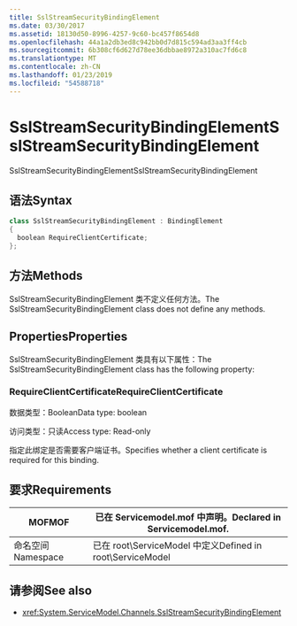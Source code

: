 ```yaml
---
title: SslStreamSecurityBindingElement
ms.date: 03/30/2017
ms.assetid: 18130d50-8996-4257-9c60-bc457f8654d8
ms.openlocfilehash: 44a1a2db3ed8c942bb0d7d815c594ad3aa3ff4cb
ms.sourcegitcommit: 6b308cf6d627d78ee36dbbae8972a310ac7fd6c8
ms.translationtype: MT
ms.contentlocale: zh-CN
ms.lasthandoff: 01/23/2019
ms.locfileid: "54588718"
---
```

# <a name="sslstreamsecuritybindingelement"></a><span data-ttu-id="0a0e7-102">SslStreamSecurityBindingElement</span><span class="sxs-lookup"><span data-stu-id="0a0e7-102">SslStreamSecurityBindingElement</span></span>
<span data-ttu-id="0a0e7-103">SslStreamSecurityBindingElement</span><span class="sxs-lookup"><span data-stu-id="0a0e7-103">SslStreamSecurityBindingElement</span></span>  
  
## <a name="syntax"></a><span data-ttu-id="0a0e7-104">语法</span><span class="sxs-lookup"><span data-stu-id="0a0e7-104">Syntax</span></span>  
  
```csharp
class SslStreamSecurityBindingElement : BindingElement  
{  
  boolean RequireClientCertificate;  
};  
```  
  
## <a name="methods"></a><span data-ttu-id="0a0e7-105">方法</span><span class="sxs-lookup"><span data-stu-id="0a0e7-105">Methods</span></span>  
 <span data-ttu-id="0a0e7-106">SslStreamSecurityBindingElement 类不定义任何方法。</span><span class="sxs-lookup"><span data-stu-id="0a0e7-106">The SslStreamSecurityBindingElement class does not define any methods.</span></span>  
  
## <a name="properties"></a><span data-ttu-id="0a0e7-107">Properties</span><span class="sxs-lookup"><span data-stu-id="0a0e7-107">Properties</span></span>  
 <span data-ttu-id="0a0e7-108">SslStreamSecurityBindingElement 类具有以下属性：</span><span class="sxs-lookup"><span data-stu-id="0a0e7-108">The SslStreamSecurityBindingElement class has the following property:</span></span>  
  
### <a name="requireclientcertificate"></a><span data-ttu-id="0a0e7-109">RequireClientCertificate</span><span class="sxs-lookup"><span data-stu-id="0a0e7-109">RequireClientCertificate</span></span>  
 <span data-ttu-id="0a0e7-110">数据类型：Boolean</span><span class="sxs-lookup"><span data-stu-id="0a0e7-110">Data type: boolean</span></span>  
  
 <span data-ttu-id="0a0e7-111">访问类型：只读</span><span class="sxs-lookup"><span data-stu-id="0a0e7-111">Access type: Read-only</span></span>  
  
 <span data-ttu-id="0a0e7-112">指定此绑定是否需要客户端证书。</span><span class="sxs-lookup"><span data-stu-id="0a0e7-112">Specifies whether a client certificate is required for this binding.</span></span>  
  
## <a name="requirements"></a><span data-ttu-id="0a0e7-113">要求</span><span class="sxs-lookup"><span data-stu-id="0a0e7-113">Requirements</span></span>  
  
|<span data-ttu-id="0a0e7-114">MOF</span><span class="sxs-lookup"><span data-stu-id="0a0e7-114">MOF</span></span>|<span data-ttu-id="0a0e7-115">已在 Servicemodel.mof 中声明。</span><span class="sxs-lookup"><span data-stu-id="0a0e7-115">Declared in Servicemodel.mof.</span></span>|  
|---------|-----------------------------------|  
|<span data-ttu-id="0a0e7-116">命名空间</span><span class="sxs-lookup"><span data-stu-id="0a0e7-116">Namespace</span></span>|<span data-ttu-id="0a0e7-117">已在 root\ServiceModel 中定义</span><span class="sxs-lookup"><span data-stu-id="0a0e7-117">Defined in root\ServiceModel</span></span>|  
  
## <a name="see-also"></a><span data-ttu-id="0a0e7-118">请参阅</span><span class="sxs-lookup"><span data-stu-id="0a0e7-118">See also</span></span>
- <xref:System.ServiceModel.Channels.SslStreamSecurityBindingElement>

